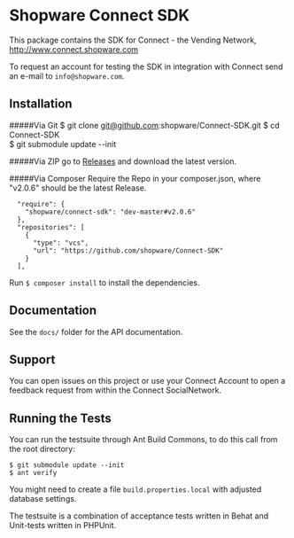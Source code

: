 # Shopware Connect SDK

This package contains the SDK for Connect - the Vending Network, http://www.connect.shopware.com

To request an account for testing the SDK in integration with Connect send an
e-mail to `info@shopware.com`.

## Installation
#####Via Git
    $ git clone git@github.com:shopware/Connect-SDK.git
    $ cd Connect-SDK   
    $ git submodule update --init
        
#####Via ZIP
go to [Releases](https://github.com/shopware/Connect-SDK/releases)
and download the latest version.

#####Via Composer
Require the Repo in your composer.json, where "v2.0.6" should be the latest Release.

      "require": {
        "shopware/connect-sdk": "dev-master#v2.0.6"
      },
      "repositories": [
        {
          "type": "vcs",
          "url": "https://github.com/shopware/Connect-SDK"
        }
      ],
Run `$ composer install` to install the dependencies.

## Documentation

See the `docs/` folder for the API documentation.

## Support

You can open issues on this project or use your Connect Account to open a
feedback request from within the Connect SocialNetwork.

## Running the Tests

You can run the testsuite through Ant Build Commons, to do this call
from the root directory:

    $ git submodule update --init
    $ ant verify

You might need to create a file `build.properties.local` with adjusted
database settings.

The testsuite is a combination of acceptance tests written in Behat and
Unit-tests written in PHPUnit.
